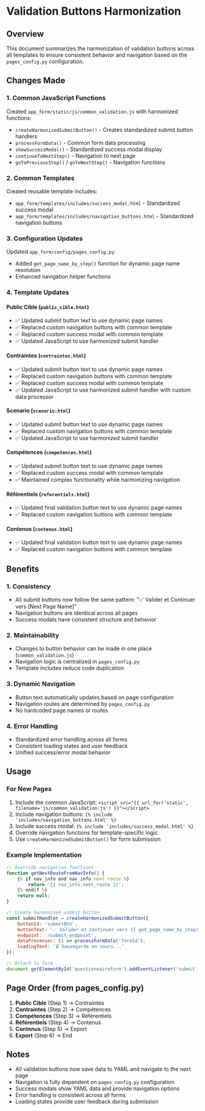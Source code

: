 # Validation Buttons Harmonization

## Overview

This document summarizes the harmonization of validation buttons across all templates to ensure consistent behavior and navigation based on the `pages_config.py` configuration.

## Changes Made

### 1. Common JavaScript Functions

Created `app_form/static/js/common_validation.js` with harmonized functions:
- `createHarmonizedSubmitButton()` - Creates standardized submit button handlers
- `processFormData()` - Common form data processing
- `showSuccessModal()` - Standardized success modal display
- `continueToNextStep()` - Navigation to next page
- `goToPreviousStep()` / `goToNextStep()` - Navigation functions

### 2. Common Templates

Created reusable template includes:
- `app_form/templates/includes/success_modal.html` - Standardized success modal
- `app_form/templates/includes/navigation_buttons.html` - Standardized navigation buttons

### 3. Configuration Updates

Updated `app_form/config/pages_config.py`:
- Added `get_page_name_by_step()` function for dynamic page name resolution
- Enhanced navigation helper functions

### 4. Template Updates

#### Public Cible (`public_cible.html`)
- ✅ Updated submit button text to use dynamic page names
- ✅ Replaced custom navigation buttons with common template
- ✅ Replaced custom success modal with common template
- ✅ Updated JavaScript to use harmonized submit handler

#### Contraintes (`contraintes.html`)
- ✅ Updated submit button text to use dynamic page names
- ✅ Replaced custom navigation buttons with common template
- ✅ Replaced custom success modal with common template
- ✅ Updated JavaScript to use harmonized submit handler with custom data processor

#### Scenario (`scenario.html`)
- ✅ Updated submit button text to use dynamic page names
- ✅ Replaced custom navigation buttons with common template
- ✅ Updated JavaScript to use harmonized submit handler

#### Compétences (`competences.html`)
- ✅ Updated submit button text to use dynamic page names
- ✅ Replaced custom success modal with common template
- ✅ Maintained complex functionality while harmonizing navigation

#### Référentiels (`referentiels.html`)
- ✅ Updated final validation button text to use dynamic page names
- ✅ Replaced custom navigation buttons with common template

#### Contenus (`contenus.html`)
- ✅ Updated final validation button text to use dynamic page names
- ✅ Replaced custom navigation buttons with common template

## Benefits

### 1. Consistency
- All submit buttons now follow the same pattern: "✅ Valider et Continuer vers [Next Page Name]"
- Navigation buttons are identical across all pages
- Success modals have consistent structure and behavior

### 2. Maintainability
- Changes to button behavior can be made in one place (`common_validation.js`)
- Navigation logic is centralized in `pages_config.py`
- Template includes reduce code duplication

### 3. Dynamic Navigation
- Button text automatically updates based on page configuration
- Navigation routes are determined by `pages_config.py`
- No hardcoded page names or routes

### 4. Error Handling
- Standardized error handling across all forms
- Consistent loading states and user feedback
- Unified success/error modal behavior

## Usage

### For New Pages
1. Include the common JavaScript: `<script src="{{ url_for('static', filename='js/common_validation.js') }}"></script>`
2. Include navigation buttons: `{% include 'includes/navigation_buttons.html' %}`
3. Include success modal: `{% include 'includes/success_modal.html' %}`
4. Override navigation functions for template-specific logic
5. Use `createHarmonizedSubmitButton()` for form submission

### Example Implementation
```javascript
// Override navigation functions
function getNextRouteFromNavInfo() {
    {% if nav_info and nav_info.next_route %}
        return '{{ nav_info.next_route }}';
    {% endif %}
    return null;
}

// Create harmonized submit button
const submitHandler = createHarmonizedSubmitButton({
    buttonId: 'submitBtn',
    buttonText: '✅ Valider et Continuer vers {{ get_page_name_by_step(nav_info.step + 1) }}',
    endpoint: '/submit_endpoint',
    dataProcessor: () => processFormData('formId'),
    loadingText: '⏳ Sauvegarde en cours...'
});

// Attach to form
document.getElementById('questionnaireForm').addEventListener('submit', submitHandler);
```

## Page Order (from pages_config.py)

1. **Public Cible** (Step 1) → Contraintes
2. **Contraintes** (Step 2) → Compétences  
3. **Compétences** (Step 3) → Référentiels
4. **Référentiels** (Step 4) → Contenus
5. **Contenus** (Step 5) → Export
6. **Export** (Step 6) → End

## Notes

- All validation buttons now save data to YAML and navigate to the next page
- Navigation is fully dependent on `pages_config.py` configuration
- Success modals show YAML data and provide navigation options
- Error handling is consistent across all forms
- Loading states provide user feedback during submission
